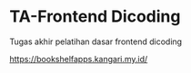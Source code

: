 # TA-Frontend Dicoding
Tugas akhir pelatihan dasar frontend dicoding

https://bookshelfapps.kangari.my.id/
